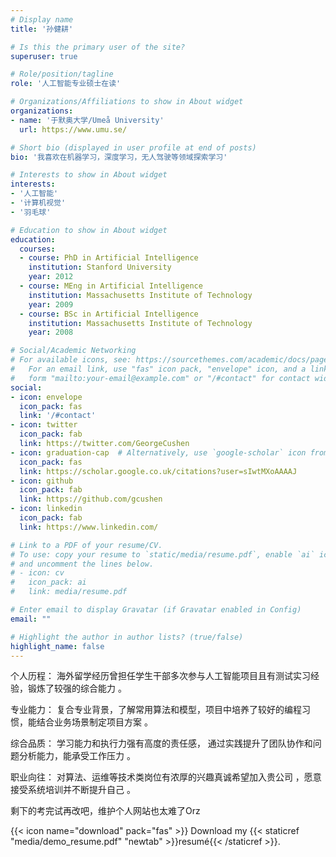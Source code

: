 ```yaml
---
# Display name
title: '孙健耕'

# Is this the primary user of the site?
superuser: true

# Role/position/tagline
role: '人工智能专业硕士在读'

# Organizations/Affiliations to show in About widget
organizations:
- name: '于默奥大学/Umeå University'
  url: https://www.umu.se/

# Short bio (displayed in user profile at end of posts)
bio: '我喜欢在机器学习，深度学习，无人驾驶等领域探索学习'

# Interests to show in About widget
interests:
- '人工智能'
- '计算机视觉'
- '羽毛球'

# Education to show in About widget
education:
  courses:
  - course: PhD in Artificial Intelligence
    institution: Stanford University
    year: 2012
  - course: MEng in Artificial Intelligence
    institution: Massachusetts Institute of Technology
    year: 2009
  - course: BSc in Artificial Intelligence
    institution: Massachusetts Institute of Technology
    year: 2008

# Social/Academic Networking
# For available icons, see: https://sourcethemes.com/academic/docs/page-builder/#icons
#   For an email link, use "fas" icon pack, "envelope" icon, and a link in the
#   form "mailto:your-email@example.com" or "/#contact" for contact widget.
social:
- icon: envelope
  icon_pack: fas
  link: '/#contact'
- icon: twitter
  icon_pack: fab
  link: https://twitter.com/GeorgeCushen
- icon: graduation-cap  # Alternatively, use `google-scholar` icon from `ai` icon pack
  icon_pack: fas
  link: https://scholar.google.co.uk/citations?user=sIwtMXoAAAAJ
- icon: github
  icon_pack: fab
  link: https://github.com/gcushen
- icon: linkedin
  icon_pack: fab
  link: https://www.linkedin.com/

# Link to a PDF of your resume/CV.
# To use: copy your resume to `static/media/resume.pdf`, enable `ai` icons in `params.toml`, 
# and uncomment the lines below.
# - icon: cv
#   icon_pack: ai
#   link: media/resume.pdf

# Enter email to display Gravatar (if Gravatar enabled in Config)
email: ""

# Highlight the author in author lists? (true/false)
highlight_name: false
---
```


个人历程： 海外留学经历曾担任学生干部多次参与人工智能项目且有测试实习经验，锻炼了较强的综合能力 。

专业能力： 复合专业背景，了解常用算法和模型，项目中培养了较好的编程习惯，能结合业务场景制定项目方案 。

综合品质： 学习能力和执行力强有高度的责任感， 通过实践提升了团队协作和问题分析能力，能承受工作压力 。

职业向往： 对算法、运维等技术类岗位有浓厚的兴趣真诚希望加入贵公司 ，愿意接受系统培训并不断提升自己 。

剩下的考完试再改吧，维护个人网站也太难了Orz

{{< icon name="download" pack="fas" >}} Download my {{< staticref "media/demo_resume.pdf" "newtab" >}}resumé{{< /staticref >}}.
